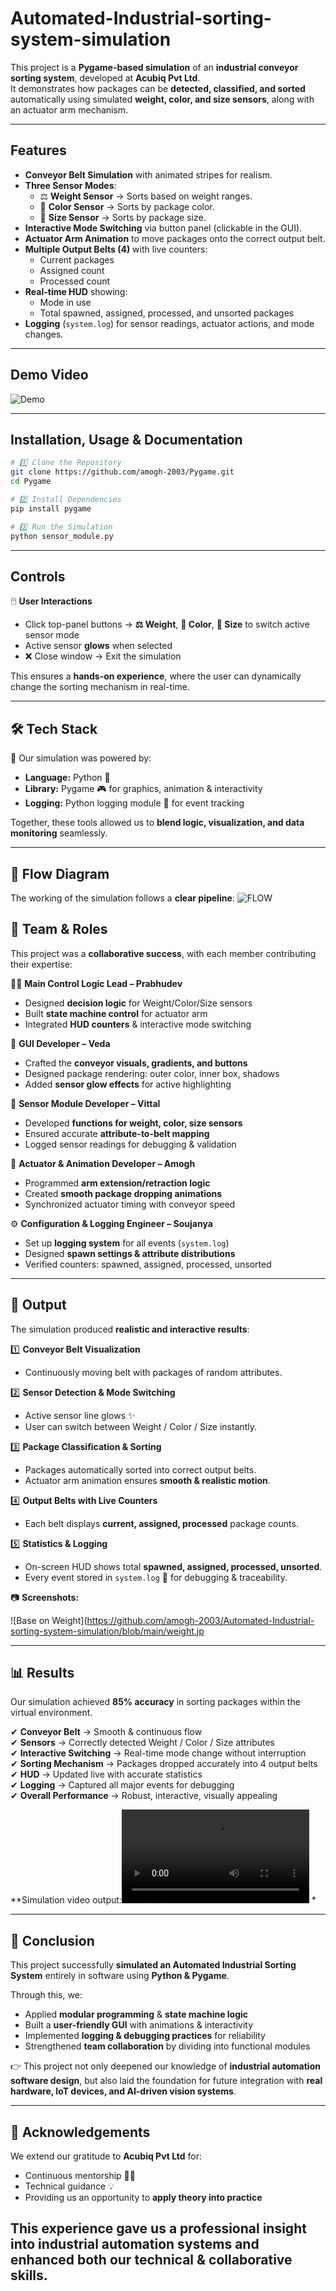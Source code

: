 # Automated-Industrial-sorting-system-simulation

This project is a **Pygame-based simulation** of an **industrial conveyor sorting system**, developed at **Acubiq Pvt Ltd**.    
It demonstrates how packages can be **detected, classified, and sorted** automatically using simulated **weight, color, and size sensors**, along with an actuator arm mechanism.

---

##  Features
- **Conveyor Belt Simulation** with animated stripes for realism.  
- **Three Sensor Modes**:  
  - ⚖ **Weight Sensor** → Sorts based on weight ranges.  
  - 🎨 **Color Sensor** → Sorts by package color.  
  - 📏 **Size Sensor** → Sorts by package size.  
- **Interactive Mode Switching** via button panel (clickable in the GUI).  
- **Actuator Arm Animation** to move packages onto the correct output belt.  
- **Multiple Output Belts (4)** with live counters:
  - Current packages
  - Assigned count
  - Processed count
- **Real-time HUD** showing:
  - Mode in use  
  - Total spawned, assigned, processed, and unsorted packages  
- **Logging** (`system.log`) for sensor readings, actuator actions, and mode changes.

---

## Demo Video
    
![Demo ](https://github.com/ACUBIQ/Pygame/blob/74533cd86d054685d0b3e4a285902a2ea5580dd3/Conveyor%20Sorting%20Simulation.gif)

---

## Installation, Usage & Documentation 

```bash
# 1️⃣ Clone the Repository
git clone https://github.com/amogh-2003/Pygame.git
cd Pygame

# 2️⃣ Install Dependencies
pip install pygame

# 3️⃣ Run the Simulation
python sensor_module.py
```
---

##  Controls  
🖱️ **User Interactions**  
- Click top-panel buttons → **⚖ Weight**, **🎨 Color**, **📏 Size** to switch active sensor mode  
- Active sensor **glows** when selected  
- ❌ Close window → Exit the simulation  

This ensures a **hands-on experience**, where the user can dynamically change the sorting mechanism in real-time. 

---

## 🛠️ Tech Stack  
🔧 Our simulation was powered by:  
- **Language:** Python 🐍  
- **Library:** Pygame 🎮 for graphics, animation & interactivity  
- **Logging:** Python logging module 📝 for event tracking  

Together, these tools allowed us to **blend logic, visualization, and data monitoring** seamlessly.  

---

## 🧠 Flow Diagram

The working of the simulation follows a **clear pipeline**:
![FLOW](https://github.com/amogh-2003/Automated-Industrial-sorting-system-simulation/blob/main/flow.jpg)

## 👥 Team & Roles  
This project was a **collaborative success**, with each member contributing their expertise:  

👨‍💻 **Main Control Logic Lead – Prabhudev**  
- Designed **decision logic** for Weight/Color/Size sensors  
- Built **state machine control** for actuator arm  
- Integrated **HUD counters** & interactive mode switching  

🎨 **GUI Developer – Veda**  
- Crafted the **conveyor visuals, gradients, and buttons**  
- Designed package rendering: outer color, inner box, shadows  
- Added **sensor glow effects** for active highlighting  

🧪 **Sensor Module Developer – Vittal**  
- Developed **functions for weight, color, size sensors**  
- Ensured accurate **attribute-to-belt mapping**  
- Logged sensor readings for debugging & validation  

🤖 **Actuator & Animation Developer – Amogh**  
- Programmed **arm extension/retraction logic**  
- Created **smooth package dropping animations**  
- Synchronized actuator timing with conveyor speed  

⚙️ **Configuration & Logging Engineer – Soujanya**  
- Set up **logging system** for all events (`system.log`)  
- Designed **spawn settings & attribute distributions**  
- Verified counters: spawned, assigned, processed, unsorted 

---

## 📸 Output  

The simulation produced **realistic and interactive results**:  

1️⃣ **Conveyor Belt Visualization**  
- Continuously moving belt with packages of random attributes.  

2️⃣ **Sensor Detection & Mode Switching**  
- Active sensor line glows ✨  
- User can switch between Weight / Color / Size instantly.  

3️⃣ **Package Classification & Sorting**  
- Packages automatically sorted into correct output belts.  
- Actuator arm animation ensures **smooth & realistic motion**.  

4️⃣ **Output Belts with Live Counters**  
- Each belt displays **current, assigned, processed** package counts.  

5️⃣ **Statistics & Logging**  
- On-screen HUD shows total **spawned, assigned, processed, unsorted**.  
- Every event stored in `system.log` 📑 for debugging & traceability. 


📷 **Screenshots:** 


![Base on Weight](https://github.com/amogh-2003/Automated-Industrial-sorting-system-simulation/blob/main/weight.jp

---

## 📊 Results  

Our simulation achieved **85% accuracy** in sorting packages within the virtual environment.  

✔ **Conveyor Belt** → Smooth & continuous flow  
✔ **Sensors** → Correctly detected Weight / Color / Size attributes  
✔ **Interactive Switching** → Real-time mode change without interruption  
✔ **Sorting Mechanism** → Packages dropped accurately into 4 output belts  
✔ **HUD** → Updated live with accurate statistics  
✔ **Logging** → Captured all major events for debugging  
✔ **Overall Performance** → Robust, interactive, visually appealing  

**Simulation video output:![simulation](https://github.com/ACUBIQ/Pygame/blob/bf4b5242372a150ea0e5a717871c878964e47d97/Conveyor%20Sorting%20Simulation.mp4)
*

---

## 🎯 Conclusion  

This project successfully **simulated an Automated Industrial Sorting System** entirely in software using **Python & Pygame**.  

Through this, we:  
- Applied **modular programming** & **state machine logic**  
- Built a **user-friendly GUI** with animations & interactivity  
- Implemented **logging & debugging practices** for reliability  
- Strengthened **team collaboration** by dividing into functional modules  

👉 This project not only deepened our knowledge of **industrial automation software design**, but also laid the foundation for future integration with **real hardware, IoT devices, and AI-driven vision systems**.

---

## **🙌 Acknowledgements**

We extend our gratitude to **Acubiq Pvt Ltd** for:  
- Continuous mentorship 👨‍🏫  
- Technical guidance 💡  
- Providing us an opportunity to **apply theory into practice**  

This experience gave us a **professional insight into industrial automation systems** and enhanced both our **technical & collaborative skills**.
---
